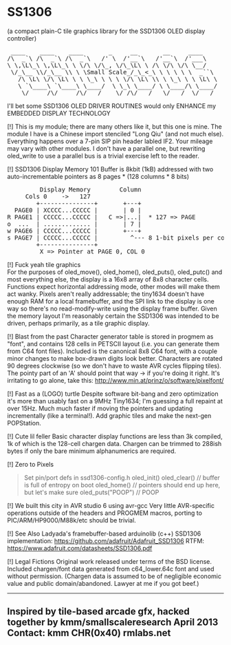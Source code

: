 SS1306
======
(a compact plain-C tile graphics library for the SSD1306 OLED display controller)

<pre> ____    ____    ____       _     __       __     ____
/\  _`\ /\  _`\ /\  _`\   /' \  /'__`\   /'__`\  /'___\
\ \,\L\_\ \,\L\_\ \ \/\ \/\_, \/\_\L\ \ /\ \/\ \/\ \__/
 \/_\__ \\/_\__ \\ \ \Small Scale_/_\_<_\ \ \ \ \ \  _``\
   /\ \L\ \/\ \L\ \ \ \_\ \ \ \ \/\ \L\ \\ \ \_\ \ \ \L\ \
   \ `\____\ `\____\ \____/  \ \_\ \____/ \ \____/\ \____/
    \/_____/\/_____/\/___/    \/_/\/___/   \/___/  \/___/
</pre>

I'll bet some SSD1306 OLED DRIVER ROUTINES would only ENHANCE my EMBEDDED DISPLAY TECHNOLOGY

[!] This is my module; there are many others like it, but this one is mine.
The module I have is a Chinese import stenciled "Long Qiu" (and not much else).
Everything happens over a 7-pin SIP pin header labled IF2.
Your mileage may vary with other modules. I don't have a parallel one, but rewriting oled_write to use
a parallel bus is a trivial exercise left to the reader.

[!] SSD1306 Display Memory 101
Buffer is 8kbit (1kB) addressed with two auto-incrementable pointers as 8 pages * (128 columns * 8 bits)

<pre>
         Display Memory        Column
     Cols 0    ->   127       
		+---------------+       +---+
  PAGE0 | XCCCC...CCCCC |       | 0 |
R PAGE1 | CCCCC...CCCCC |   C =>|...|  * 127 => PAGE
o  ...  | ............. |       | 7 |
w PAGE6 | CCCCC...CCCCC |       +---+
s PAGE7 | CCCCC...CCCCC |         ^--- 8 1-bit pixels per column byte, arranged vertically regardless of addressing mode
        +---------------+ 
		 X => Pointer at PAGE 0, COL 0
</pre>	 

[!] Fuck yeah tile graphics	 
For the purposes of oled_move(), oled_home(), oled_puts(), oled_putc() and most everything else,
the display is a 16x8 array of 8x8 character cells. Functions expect horizontal addressing mode, other modes
will make them act wanky. Pixels aren't really addressable; the tiny1634 doesn't have enough RAM for a local framebuffer,
and the SPI link to the display is one way so there's no read-modify-write using the display frame buffer.
Given the memory layout I'm reasonably certain the SSD1306 was intended to be driven, perhaps primarily, as a tile graphic display.

[!] Blast from the past
Character generator table is stored in progmem as "font", and contains 128 cells in
PETSCII layout (i.e. you can generate them from C64 font files). Included is the canonical 8x8 C64 font,
with a couple minor changes to make box-drawn digits look better.
Characters are rotated 90 degrees clockwise (so we don't have to waste AVR cycles flipping tiles).
The pointy part of an 'A' should point that way -> if you're doing it right.
It's irritating to go alone, take this: http://www.min.at/prinz/o/software/pixelfont/

[!] Fast as a (LOGO) turtle
Despite software bit-bang and zero optimization it's more than usably fast on a 9MHz Tiny1634; I'm guessing a full repaint at over 15Hz.
Much much faster if moving the pointers and updating incrementally (like a terminal!). Add graphic tiles and make the next-gen POPStation.

[!] Cute lil feller
Basic character display functions are less than 3k compiled, 1k of which is the 128-cell chargen data. 
Chargen can be trimmed to 288ish bytes if only the bare minimum alphanumerics are required.

[!] Zero to Pixels
> Set pin/port defs in ssd1306-config.h
> oled_init()
> oled_clear() // buffer is full of entropy on boot
> oled_home()  // pointers should end up here, but let's make sure
> oled_puts("POOP") // POOP

[!] We built this city in AVR studio 6 using avr-gcc
Very little AVR-specific operations outside of the headers and PROGMEM macros, porting to PIC/ARM/HP9000/M88k/etc should be trivial.

[!] See Also
Ladyada's framebuffer-based arduinolib (c++) SSD1306 implementation: https://github.com/adafruit/Adafruit_SSD1306
RTFM: https://www.adafruit.com/datasheets/SSD1306.pdf 

[!] Legal Fictions
Original work released under terms of the BSD license.
Included chargen/font data generated from c64_lower.64c font and used without permission. 
(Chargen data is assumed to be of negligible economic value and public domain/abandoned. Lawyer at me if you got beef.)

-------------------------------------------------------------------------------
Inspired by tile-based arcade gfx, hacked together by kmm/smallscaleresearch
April 2013
Contact: kmm CHR(0x40) rmlabs.net
-------------------------------------------------------------------------------